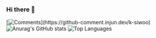 ### Hi there 👋
[![Comments](https://github-comment.injun.dev/api/user/k-siwoo/svg?)](https://github-comment.injun.dev/k-siwoo)
![Anurag's GitHub stats](https://github-readme-stats.vercel.app/api?username=k-siwoo&show_icons=true&theme=radical)
![Top Languages](https://github-readme-stats.vercel.app/api/top-langs/?username=k-siwoo&layout=compact&bg_color=60,ffffff,ffffff&title_color=000000&text_color=000000)
